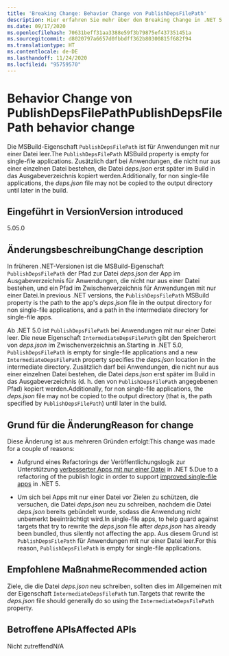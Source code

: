 ```yaml
---
title: 'Breaking Change: Behavior Change von PublishDepsFilePath'
description: Hier erfahren Sie mehr über den Breaking Change in .NET 5.0, durch den die MSBuild-Eigenschaft „PublishDepsFilePath“ bei Einzeldateianwendungen leer ist.
ms.date: 09/17/2020
ms.openlocfilehash: 70631beff31aa3388e59f3b79875ef437351451a
ms.sourcegitcommit: d8020797a6657d0fbbdff362b80300815f682f94
ms.translationtype: HT
ms.contentlocale: de-DE
ms.lasthandoff: 11/24/2020
ms.locfileid: "95759570"
---
```

# <a name="publishdepsfilepath-behavior-change"></a><span data-ttu-id="292df-103">Behavior Change von PublishDepsFilePath</span><span class="sxs-lookup"><span data-stu-id="292df-103">PublishDepsFilePath behavior change</span></span>

<span data-ttu-id="292df-104">Die MSBuild-Eigenschaft `PublishDepsFilePath` ist für Anwendungen mit nur einer Datei leer.</span><span class="sxs-lookup"><span data-stu-id="292df-104">The `PublishDepsFilePath` MSBuild property is empty for single-file applications.</span></span> <span data-ttu-id="292df-105">Zusätzlich darf bei Anwendungen, die nicht nur aus einer einzelnen Datei bestehen, die Datei *deps.json* erst später im Build in das Ausgabeverzeichnis kopiert werden.</span><span class="sxs-lookup"><span data-stu-id="292df-105">Additionally, for non single-file applications, the *deps.json* file may not be copied to the output directory until later in the build.</span></span>

## <a name="version-introduced"></a><span data-ttu-id="292df-106">Eingeführt in Version</span><span class="sxs-lookup"><span data-stu-id="292df-106">Version introduced</span></span>

<span data-ttu-id="292df-107">5.0</span><span class="sxs-lookup"><span data-stu-id="292df-107">5.0</span></span>

## <a name="change-description"></a><span data-ttu-id="292df-108">Änderungsbeschreibung</span><span class="sxs-lookup"><span data-stu-id="292df-108">Change description</span></span>

<span data-ttu-id="292df-109">In früheren .NET-Versionen ist die MSBuild-Eigenschaft `PublishDepsFilePath` der Pfad zur Datei *deps.json* der App im Ausgabeverzeichnis für Anwendungen, die nicht nur aus einer Datei bestehen, und ein Pfad im Zwischenverzeichnis für Anwendungen mit nur einer Datei.</span><span class="sxs-lookup"><span data-stu-id="292df-109">In previous .NET versions, the `PublishDepsFilePath` MSBuild property is the path to the app's *deps.json* file in the output directory for non single-file applications, and a path in the intermediate directory for single-file apps.</span></span>

<span data-ttu-id="292df-110">Ab .NET 5.0 ist `PublishDepsFilePath` bei Anwendungen mit nur einer Datei leer. Die neue Eigenschaft `IntermediateDepsFilePath` gibt den Speicherort von *deps.json* im Zwischenverzeichnis an.</span><span class="sxs-lookup"><span data-stu-id="292df-110">Starting in .NET 5.0, `PublishDepsFilePath` is empty for single-file applications and a new `IntermediateDepsFilePath` property specifies the *deps.json* location in the intermediate directory.</span></span> <span data-ttu-id="292df-111">Zusätzlich darf bei Anwendungen, die nicht nur aus einer einzelnen Datei bestehen, die Datei *deps.json* erst später im Build in das Ausgabeverzeichnis (d. h. den von `PublishDepsFilePath` angegebenen Pfad) kopiert werden.</span><span class="sxs-lookup"><span data-stu-id="292df-111">Additionally, for non single-file applications, the *deps.json* file may not be copied to the output directory (that is, the path specified by `PublishDepsFilePath`) until later in the build.</span></span>

## <a name="reason-for-change"></a><span data-ttu-id="292df-112">Grund für die Änderung</span><span class="sxs-lookup"><span data-stu-id="292df-112">Reason for change</span></span>

<span data-ttu-id="292df-113">Diese Änderung ist aus mehreren Gründen erfolgt:</span><span class="sxs-lookup"><span data-stu-id="292df-113">This change was made for a couple of reasons:</span></span>

- <span data-ttu-id="292df-114">Aufgrund eines Refactorings der Veröffentlichungslogik zur Unterstützung [verbesserter Apps mit nur einer Datei](https://github.com/dotnet/designs/blob/master/accepted/2020/single-file/design.md) in .NET 5.</span><span class="sxs-lookup"><span data-stu-id="292df-114">Due to a refactoring of the publish logic in order to support [improved single-file apps](https://github.com/dotnet/designs/blob/master/accepted/2020/single-file/design.md) in .NET 5.</span></span>

- <span data-ttu-id="292df-115">Um sich bei Apps mit nur einer Datei vor Zielen zu schützen, die versuchen, die Datei *deps.json* neu zu schreiben, nachdem die Datei *deps.json* bereits gebündelt wurde, sodass die Anwendung nicht unbemerkt beeinträchtigt wird.</span><span class="sxs-lookup"><span data-stu-id="292df-115">In single-file apps, to help guard against targets that try to rewrite the *deps.json* file after *deps.json* has already been bundled, thus silently not affecting the app.</span></span> <span data-ttu-id="292df-116">Aus diesem Grund ist `PublishDepsFilePath` für Anwendungen mit nur einer Datei leer.</span><span class="sxs-lookup"><span data-stu-id="292df-116">For this reason, `PublishDepsFilePath` is empty for single-file applications.</span></span>

## <a name="recommended-action"></a><span data-ttu-id="292df-117">Empfohlene Maßnahme</span><span class="sxs-lookup"><span data-stu-id="292df-117">Recommended action</span></span>

<span data-ttu-id="292df-118">Ziele, die die Datei *deps.json* neu schreiben, sollten dies im Allgemeinen mit der Eigenschaft `IntermediateDepsFilePath` tun.</span><span class="sxs-lookup"><span data-stu-id="292df-118">Targets that rewrite the *deps.json* file should generally do so using the `IntermediateDepsFilePath` property.</span></span>

## <a name="affected-apis"></a><span data-ttu-id="292df-119">Betroffene APIs</span><span class="sxs-lookup"><span data-stu-id="292df-119">Affected APIs</span></span>

<span data-ttu-id="292df-120">Nicht zutreffend</span><span class="sxs-lookup"><span data-stu-id="292df-120">N/A</span></span>

<!--

### Affected APIs

Not detectable via API analysis.

### Category

MSBuild

-->
